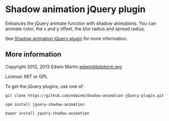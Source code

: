 # Shadow animation jQuery plugin

Enhances the jQuery animate function with shadow animations. You can animate color, the x and y offset, the blur radius and spread radius.

See [Shadow animation jQuery plugin](http://www.bitstorm.org/jquery/shadow-animation/) for more information.

## More information

Copyright 2012, 2013 Edwin Martin <edwin@bitstorm.org>

License: MIT or GPL

To get the jQuery plugins, use one of:

`git clone https://github.com/edwinm/Shadow-animation-jQuery-plugin.git`

`npm install jquery-shadow-animation`

`bower install jquery-shadow-animation`
